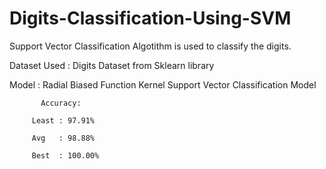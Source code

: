 # Digits-Classification-Using-SVM
Support Vector Classification Algotithm is used to classify the digits.

Dataset Used : Digits Dataset from Sklearn library

Model : Radial Biased Function Kernel Support Vector Classification Model


           Accuracy:
         
         Least : 97.91% 
         
         Avg   : 98.88%
         
         Best  : 100.00%
